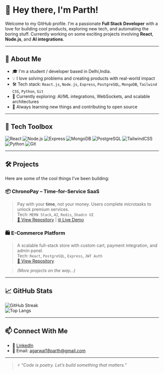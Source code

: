 # 👋 Hey there, I'm Parth!

Welcome to my GitHub profile. I'm a passionate **Full Stack Developer** with a love for building cool products, exploring new tech, and automating the boring stuff. Currently working on some exciting projects involving **React**, **Node.js**, and **AI integrations**.

---

## 🚀 About Me

- 🎓 I'm a student / developer based in Delhi,India.
- 💡 I love solving problems and creating products with real-world impact
- 🛠️ Tech stack: `React.js`, `Node.js`, `Express`, `PostgreSQL`, `MongoDB`, `Tailwind CSS`, `Python`, `Git`
- 🤖 Currently exploring: AI/ML integrations, WebSockets, and scalable architectures
- 🧠 Always learning new things and contributing to open source

---

## 🧰 Tech Toolbox

![React](https://img.shields.io/badge/-React-20232A?style=flat&logo=react)
![Node.js](https://img.shields.io/badge/-Node.js-43853D?style=flat&logo=node.js)
![Express](https://img.shields.io/badge/-Express.js-000000?style=flat&logo=express)
![MongoDB](https://img.shields.io/badge/-MongoDB-4EA94B?style=flat&logo=mongodb)
![PostgreSQL](https://img.shields.io/badge/-PostgreSQL-336791?style=flat&logo=postgresql)
![TailwindCSS](https://img.shields.io/badge/-TailwindCSS-06B6D4?style=flat&logo=tailwind-css)
![Python](https://img.shields.io/badge/-Python-3776AB?style=flat&logo=python)
![Git](https://img.shields.io/badge/-Git-F05032?style=flat&logo=git)

---

## 🛠️ Projects

Here are some of the cool things I’ve been building:

### 📦 ChronoPay – Time-for-Service SaaS  
> Pay with your **time**, not your money. Users complete microtasks to unlock premium services.  
Tech: `MERN Stack`, `AI`, `Redis`, `Shadcn UI`  
[🔗 View Repository](#) | [🌐 Live Demo](#)

### 🛍️ E-Commerce Platform  
> A scalable full-stack store with custom cart, payment integration, and admin panel.  
Tech: `React`, `PostgreSQL`, `Express`, `JWT Auth`  
[🔗 View Repository](#)

> _(More projects on the way...)_

---

## 📈 GitHub Stats

![GitHub Streak](https://streak-stats.demolab.com/?user=P-arth-05&theme=radical)  
![Top Langs](https://github-readme-stats.vercel.app/api/top-langs/?username=P-arth-05&layout=compact&theme=tokyonight)

---

## 📫 Connect With Me

- 💼 [LinkedIn](https://www.linkedin.com/in/parthagarwal18/)
- 📧 Email: agarwal18parth@gmail.com
---

> ⚡ _“Code is poetry. Let’s build something that matters.”_

